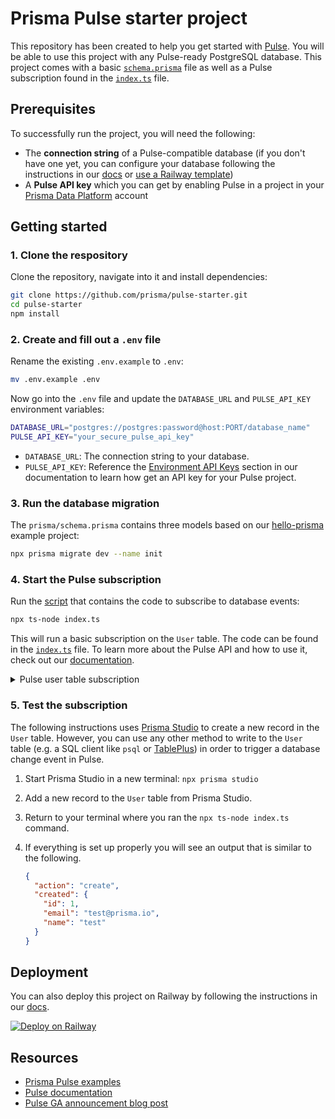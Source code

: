# Prisma Pulse starter project

This repository has been created to help you get started with [Pulse](https://prisma.io/pulse). You will be able to use this project with any Pulse-ready PostgreSQL database. This project comes with a basic [`schema.prisma`](./prisma/schema.prisma) file as well as a Pulse subscription found in the [`index.ts`](./index.ts) file.

## Prerequisites

To successfully run the project, you will need the following:

- The **connection string** of a Pulse-compatible database (if you don't have one yet, you can configure your database following the instructions in our [docs](https://www.prisma.io/docs/pulse/database-setup) or [use a Railway template](https://railway.app/template/pulse-pg?referralCode=VQ09uv))
- A **Pulse API key** which you can get by enabling Pulse in a project in your [Prisma Data Platform](https://pris.ly/pdp) account
  
## Getting started

### 1. Clone the respository

Clone the repository, navigate into it and install dependencies:

```bash
git clone https://github.com/prisma/pulse-starter.git
cd pulse-starter
npm install
```

### 2. Create and fill out a `.env` file

Rename the existing `.env.example` to `.env`:

```bash
mv .env.example .env
```

Now go into the `.env` file and update the `DATABASE_URL` and `PULSE_API_KEY` environment variables:

```bash
DATABASE_URL="postgres://postgres:password@host:PORT/database_name" 
PULSE_API_KEY="your_secure_pulse_api_key"
```

- `DATABASE_URL`: The connection string to your database.
- `PULSE_API_KEY`: Reference the [Environment API Keys](https://www.prisma.io/docs/platform/concepts/environments#api-keys) section in our documentation to learn how get an API key for your Pulse project.

### 3. Run the database migration

The `prisma/schema.prisma` contains three models based on our [hello-prisma](https://www.prisma.io/docs/getting-started/setup-prisma/start-from-scratch/relational-databases/using-prisma-migrate-typescript-postgresql) example project:

```bash
npx prisma migrate dev --name init
```

### 4. Start the Pulse subscription

Run the [script](./index.ts) that contains the code to subscribe to database events:

```bash
npx ts-node index.ts
```

This will run a basic subscription on the `User` table. The code can be found in the [`index.ts`](./index.ts) file. To learn more about the Pulse API and how to use it, check out our [documentation](https://www.prisma.io/docs/data-platform/pulse/api-reference#subscribe).

<details><summary>Pulse user table subscription</summary>

```ts
async function main() {
  const subscription = await prisma.user.stream();

  if (subscription instanceof Error) {
    throw subscription;
  }

  for await (const event of subscription) {
    console.log("just received an event:", event);
  }
}
```

</details>

### 5. Test the subscription

The following instructions uses [Prisma Studio](https://www.prisma.io/studio) to create a new record in the `User` table. However, you can use any other method to write to the `User` table (e.g. a SQL client like `psql` or [TablePlus](https://tableplus.com/)) in order to trigger a database change event in Pulse.

1. Start Prisma Studio in a new terminal: `npx prisma studio`
2. Add a new record to the `User` table from Prisma Studio.
3. Return to your terminal where you ran the `npx ts-node index.ts` command.
4. If everything is set up properly you will see an output that is similar to the following.

    ```json
    {
      "action": "create",
      "created": {
        "id": 1,
        "email": "test@prisma.io",
        "name": "test"
      }
    }
    ```

## Deployment

You can also deploy this project on Railway by following the instructions in our [docs](https://www.prisma.io/docs/pulse/database-setup/railway#setup-with-template-prisma-pulse-db--app).

[![Deploy on Railway](https://railway.app/button.svg)](https://railway.app/template/pulse-starter?referralCode=VQ09uv)

## Resources

- [Prisma Pulse examples](https://pris.ly/pulse-examples)
- [Pulse documentation](https://pris.ly/pulse-docs)
- [Pulse GA announcement blog post](https://pris.ly/gh/pulse-ga)
